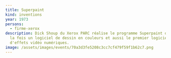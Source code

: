 ```yaml
---
title: Superpaint
kind: inventions
year: 1973
persons:
  - firme-xerox
description: Dick Shoup du Xerox PARC réalise le programme Superpaint qui est à
  la fois un logiciel de dessin en couleurs et aussi le premier logiciel
  d'effets vidéo numériques.
image: /assets/images/events/70a3d3fe5208c3cc7cf479f59f1b62c7.png
---
```

